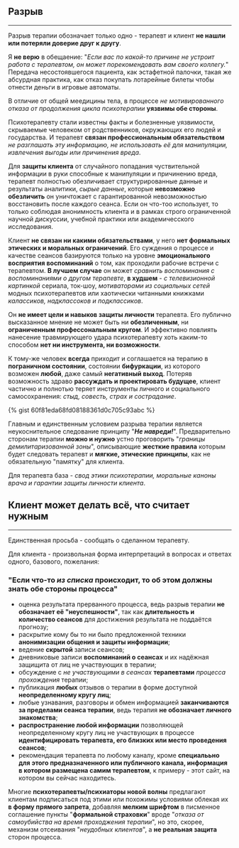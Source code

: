 ## Разрыв
---

Разрыв терапии обозначает только одно - терапевт и клиент **не нашли или потеряли доверие друг к другу**. 

Я **не верю** в обещаение: "_Если вас по какой-то причине не устроит работа с терапевтом, он может порекомендовать вам своего коллегу._" Передача несостоявшегося пациента, как эстафетной палочки, такая же абсурдная практика, как отказ покупать лотарейные билеты чтобы отнести деньги в игровые автоматы.

В отличие от общей меедицины тела, в процессе _не мотивированного отказа от продолжения цикла психотерапии_ **уязвимы обе стороны**.

Психотерапевту стали известны факты и болезненные уязвимости, скрываемые человеком от родственников, окружающих его людей и государства. И терапевт **связан профессиональным обязательством** _не разглашать эту информацию, не использовать её для манипуляции, извлечения выгоды или причинения вреда_.

Для **защиты клиента** от случайного попадания чуствительной информации в руки способные к манипуляции и причинению вреда, терапевт полностью обезличивает структурированные данные и результаты аналитики, _сырые данные_, которые **невозможно обезличить** он уничтожает с гарантированной невозможностью восстановить после каждого сеанса. Если он что-тоо использует, то только соблюдая анонимность клиента и в рамках строго ограниченной научной дискуссии, учебной практики или академичесского исследования. 

Клиент **не связан ни какими обязательствами**, у него **нет формальных этических и моральных ограничений**. Его суждения о процессе и качестве сеансов базируются только на уровне **эмоционального восприятия воспоминаний** о том, как проходили рабочие встречи с терапевтом. **В лучшем случае** он может _сравнить воспоминания с воспоминаниями о другом терапевте_, **в худшем** - _с телевизионной картинкой_ сериала, ток-шоу, _мотиваторами из социальных сетей_ модных психотерапевтов или хаотически читанными книжками _калассиков, надклассоков и подклассиков_.

Он **не имеет цели и навыков защиты личности** терапевта. Его публично высказанное мнение не может быть ни **обезличенным**, ни **ограниченным профессональным кругом**. И эффективно повлиять нанесение травмирующего удара психотерапевту хоть каким-то способом **нет ни инструмента, ни возможности**.

К тому-же человек **всегда** приходит и соглашается на терапию в **пограничном состоянии**, состоянии **бифуркации**, из которого возможен **любой**, даже самый **негативный выход**. Потеряв возможность здраво **рассуждать и проектировать будущее**, клиент частично и полнотью теряет инструменты личного и социального самосохранения: _стыд, совесть, страх и сострадание_. 

{% gist 60f81eda68fd08188361d0c705c93abc %}

Главным и единственным условием разрыва терапии является неукоснительное следование принципу "_**Не навреди!**_". Предварительно сторонам терапии **можно и нужно** устно проговорить "_границы демилитаризованной зоны_", описывающие **жесткие правила** которым будет следовать терапевт и **мягкие, этические принципы**, как не обязательную "памятку" для клиента.

Для терапевта база - _свод этики психотерапии, моральные каноны врача и гарантии защиты личности клиента_.

## Клиент может делать всё, что считает нужным
---

Единственная просьба - сообщать о сделанном терапевту.

Для клиента - произвольная форма интерпретаций в вопросах и ответах одного, базового, пожелания:

### "Если что-то _из списка_ происходит, то об этом должны знать обе стороны процесса"

- оценка результата прерванного процесса, ведь разрыв терапии **не обозначает её "неуспешности"**, так как **длительность и количество сеансов** для достижения результата не поддаётся прогнозу;
- раскрытие кому бы то ни было предложенной техники **анонимизации общения и защиты информации**;
- ведение **скрытой** записи сеансов;
- дневниковые записи **воспоминаний о сеансах** и их надёжная защищита от лиц не участвующих в терапии;
- обсуждение с _не участвующими в сеансах_ **терапевтами** _процесса прохождения_ терапии;
- публикация **любых** отзывов о терапии в форме доступной **неопределенному кругу лиц**;
- любые узнавания, разговоры и обмен информацией **заканчиваются за пределами сеанса терапии**, ведь терапия **не обозначает личного знакомства**;
- **распространение любой информации** позволяющей неопределенному кругу лиц не участвующих в процессе **идентифицировать терапевта, его близких или место проведения сеансов**;
- рекомендация терапевта по любому каналу, кроме **специалььно для этого предназначенного или публичного канала, информация в котором размещена самим терапевтом**, к примеру - этот сайт, на котором вы сейчас находитесь.

Многие **психотерапевты/психиаторы новой волны** предлагают клиентам подписаться под этими или похожимы условиями облекая их **в форму прямого запрета**, добавляя **мелким шрифтом** в писменное соглашение пункты "**формальной страховки**" вроде "_отказа от самоубийства на время проходжения терапии_", но это, скорее, механизм отсеивания "_неудобных клиентов_", а **не реальная защита** сторон процесса.



